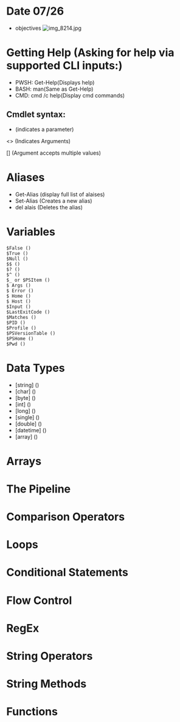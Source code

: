 # Date 07/26
  - objectives
![img_8214.jpg](https://github.com/user-attachments/assets/aa39370b-d107-4e8a-9326-4496d911012e)


# Getting Help (Asking for help via supported CLI inputs:)
  - PWSH: Get-Help(Displays help)
  - BASH: man(Same as Get-Help)
  - CMD: cmd /c help(Display cmd commands)

  ## Cmdlet syntax:
  - (indicates a parameter)

  <> (Indicates Arguments)

  [] (Argument accepts multiple values)

# Aliases
  - Get-Alias (display full list of alaises)
  - Set-Alias (Creates a new alias)
  - del alais (Deletes the alias)
  
# Variables
    $False ()
    $True ()
    $Null ()
    $$ ()
    $? ()
    $^ ()
    $_ or $PSItem ()
    $ Args ()
    $ Error ()
    $ Home ()
    $ Host ()
    $Input ()
    $LastExitCode ()
    $Matches ()
    $PID ()
    $Profile ()
    $PSVersionTable ()
    $PSHome ()
    $Pwd ()
    

# Data Types
  - [string] ()
  - [char] ()
  - [byte] ()
  - [int] ()
  - [long] () 
  - [single] ()
  - [double] ()
  - [datetime] ()
  - [array] ()
  
# Arrays

# The Pipeline
# Comparison Operators
# Loops
# Conditional Statements
# Flow Control
# RegEx
# String Operators
# String Methods
# Functions
